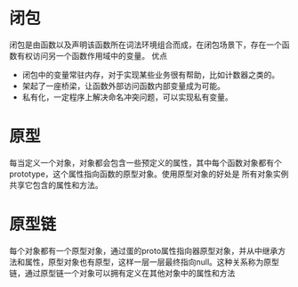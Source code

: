 # 闭包
闭包是由函数以及声明该函数所在词法环境组合而成，在闭包场景下，存在一个函数有权访问另一个函数作用域中的变量。
优点
* 闭包中的变量常驻内存，对于实现某些业务很有帮助，比如计数器之类的。
* 架起了一座桥梁，让函数外部访问函数内部变量成为可能。
* 私有化，一定程序上解决命名冲突问题，可以实现私有变量。

# 原型
每当定义一个对象，对象都会包含一些预定义的属性，其中每个函数对象都有个prototype，这个属性指向函数的原型对象。使用原型对象的好处是 所有对象实例共享它包含的属性和方法。

# 原型链
每个对象都有一个原型对象，通过蛋的proto属性指向器原型对象，并从中继承方法和属性，原型对象也有原型，这样一层一层最终指向null。这种关系称为原型链，通过原型链一个对象可以拥有定义在其他对象中的属性和方法
